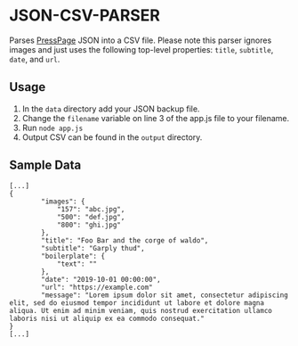 # JSON-CSV-PARSER

Parses [PressPage](https://www.presspage.com/) JSON into a CSV file. Please note this parser ignores images and just uses the following top-level properties: `title`, `subtitle`, `date`, and `url`.

## Usage

1. In the `data` directory add your JSON backup file.
2. Change the `filename` variable on line 3 of the app.js file to your filename.
3. Run `node app.js`
4. Output CSV can be found in the `output` directory.

## Sample Data

```
[...]
{
        "images": {
            "157": "abc.jpg",
            "500": "def.jpg",
            "800": "ghi.jpg"
        },
        "title": "Foo Bar and the corge of waldo",
        "subtitle": "Garply thud",
        "boilerplate": {
            "text": ""
        },
        "date": "2019-10-01 00:00:00",
        "url": "https://example.com"
        "message": "Lorem ipsum dolor sit amet, consectetur adipiscing elit, sed do eiusmod tempor incididunt ut labore et dolore magna aliqua. Ut enim ad minim veniam, quis nostrud exercitation ullamco laboris nisi ut aliquip ex ea commodo consequat."
}
[...]
```
